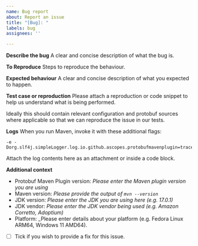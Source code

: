 ```yaml
---
name: Bug report
about: Report an issue
title: "[Bug]: "
labels: bug
assignees: ''

---
```


**Describe the bug**
A clear and concise description of what the bug is.

**To Reproduce**
Steps to reproduce the behaviour.

**Expected behaviour**
A clear and concise description of what you expected to happen.

**Test case or reproduction**
Please attach a reproduction or code snippet to help us understand what is being performed.

Ideally this should contain relevant configuration and protobuf sources where applicable so that
we can reproduce the issue in our tests.

**Logs**
When you run Maven, invoke it with these additional flags:

```
-e -Dorg.slf4j.simpleLogger.log.io.github.ascopes.protobufmavenplugin=trace
```

Attach the log contents here as an attachment or inside a code block.

**Additional context**

- Protobuf Maven Plugin version: _Please enter the Maven plugin version you are using_
- Maven version: _Please provide the output of `mvn --version`_
- JDK version: _Please enter the JDK you are using here (e.g. 17.0.1)_
- JDK vendor: _Please enter the JDK vendor being used (e.g. Amazon Corretto, Adoptium)_
- Platform: _Please enter details about your platform (e.g. Fedora Linux ARM64, Windows 11 AMD64).
- [ ] Tick if you wish to provide a fix for this issue.
